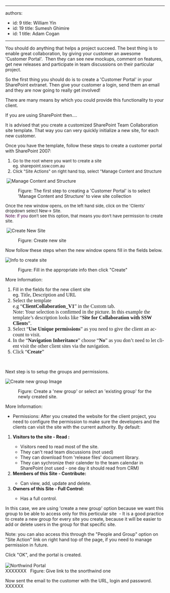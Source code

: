 

---
authors:
  - id: 9
    title: William Yin
  - id: 19
    title: Sumesh Ghimire
  - id: 1
    title: Adam Cogan
---




<span class='intro'> <p>You should do anything that helps a project succeed. The best thing is to enable great collaboration, by giving your customer an awesome 'Customer&#160;Portal'.&#160; Then they can see new mockups, comment on features, get new releases and participate in team discussions on their particular project.</p>
<p>So the first thing you should do is to create a 'Customer Portal' in your SharePoint extranet. Then give your&#160;customer a login,&#160;send them an email and they are now going&#160;to really get involved!</p>
<p>There are many means by which you could provide this functionality to your client. </p>
<p>If you are using SharePoint then....</p>
<p>It is advised that you create a customized SharePoint Team Collaboration site template. That way you can very quickly initialize a new site, for each new customer.</p>
<p>Once you have the template, follow these steps to create a customer portal with SharePoint 2007&#58;</p> </span>

<ol>
<li><font size="2">Go to the root where you want to create a site<br>eg. sharepoint.ssw.com.au</font> 
<li><font size="2">Click &quot;Site Actions&quot; on right hand top, select &quot;Manage Content and Structure</font> </li></ol>
<dl class="goodImage">
<dt>
<p>&#160;<img style="border-bottom&#58;0px solid;border-left&#58;0px solid;border-top&#58;0px solid;border-right&#58;0px solid;" border="0" alt="Manage Content and Structure" src="/Standards/CodeAndApplicationDesign/RulesToBetterSharePoint/PublishingImages/ManageContentAndStructure.jpg" /></p>
<dt>
<dd>Figure&#58; The first step to creating a 'Customer Portal' is to select 'Manage Content and Structure' to view site collection </dd></dl>
<p><font size="2">Once the new window opens, on the left hand side, click on the 'Clients' dropdown select New-&gt; Site. <br></font><font size="2"><font color="#400040">Note&#58; If you </font>don’t see this option, that means you don’t have permission to create site.</font></p>
<dl class="goodImage">
<dt>
<p>&#160;<img style="border-bottom&#58;0px solid;border-left&#58;0px solid;border-top&#58;0px solid;border-right&#58;0px solid;" border="0" alt="Create New Site" src="/Standards/CodeAndApplicationDesign/RulesToBetterSharePoint/PublishingImages/CreateNewSiteStep1.jpg" /></p>
<dt>
<dd>Figure&#58; Create new site</dd></dl>
<p>Now follow these steps when the new window opens fill in the fields below.</p>
<dl class="goodImage">
<dt>
<p><img style="border-bottom&#58;0px solid;border-left&#58;0px solid;border-top&#58;0px solid;border-right&#58;0px solid;" border="0" alt="Info to create site" src="/Standards/CodeAndApplicationDesign/RulesToBetterSharePoint/PublishingImages/CreateNewSiteStep2.jpg" /></p>
<dt>
<dd>Figure&#58; Fill in the appropriate info then click &quot;Create&quot;</dd></dl>
<p>More Information&#58;</p>
<ol>
<li>Fill in the fields for the new client site <br>eg. <span style="font-family&#58;'calibri','sans-serif';font-size&#58;12pt;" lang="EN-AU">Title, Description and URL<br></span></li>
<li><span style="font-family&#58;'calibri','sans-serif';font-size&#58;12pt;" lang="EN-AU"><span style="font-family&#58;'calibri','sans-serif';font-size&#58;12pt;" lang="EN-AU">Select the template <br>e.g “<b>ClientCollaboration_V1</b>” in the Custom tab.<br></span></span><span style="font-family&#58;'calibri','sans-serif';font-size&#58;12pt;" lang="EN-AU"><span style="font-family&#58;'calibri','sans-serif';font-size&#58;12pt;" lang="EN-AU"><span style="font-family&#58;'calibri','sans-serif';font-size&#58;12pt;" lang="EN-AU">Note&#58; Your selection is confirmed in the picture. In this example the template’s description looks like “<b>Site for Collaboration with SSW Clients</b>”.<br></span></span></span></li>
<li><span style="font-family&#58;'calibri','sans-serif';font-size&#58;12pt;" lang="EN-AU"><span style="font-family&#58;'calibri','sans-serif';font-size&#58;12pt;" lang="EN-AU"><span style="font-family&#58;'calibri','sans-serif';font-size&#58;12pt;" lang="EN-AU"><span style="font-family&#58;'calibri','sans-serif';font-size&#58;12pt;" lang="EN-AU">Select “<b>Use Unique permissions</b>” as you need to give the client an account to visit.<br></span></span></span></span></li>
<li><span style="font-family&#58;'calibri','sans-serif';font-size&#58;12pt;" lang="EN-AU"><span style="font-family&#58;'calibri','sans-serif';font-size&#58;12pt;" lang="EN-AU"><span style="font-family&#58;'calibri','sans-serif';font-size&#58;12pt;" lang="EN-AU"><span style="font-family&#58;'calibri','sans-serif';font-size&#58;12pt;" lang="EN-AU"><span style="font-family&#58;'calibri','sans-serif';font-size&#58;12pt;" lang="EN-AU">In the “<b>Navigation Inheritance</b>” <span style="font-family&#58;'calibri','sans-serif';font-size&#58;12pt;" lang="EN-AU"><span style="font-family&#58;'calibri','sans-serif';font-size&#58;12pt;" lang="EN-AU"><span style="font-family&#58;'calibri','sans-serif';font-size&#58;12pt;" lang="EN-AU"><span style="font-family&#58;'calibri','sans-serif';font-size&#58;12pt;" lang="EN-AU"><span style="font-family&#58;'calibri','sans-serif';font-size&#58;12pt;" lang="EN-AU">choose&#160;“<b>No</b>” </span></span></span></span></span>as you don’t need to let client visit the other client sites via the navigation. <br></span></span></span></span></span></li>
<li><span style="font-family&#58;'calibri','sans-serif';font-size&#58;12pt;" lang="EN-AU"><span style="font-family&#58;'calibri','sans-serif';font-size&#58;12pt;" lang="EN-AU"><span style="font-family&#58;'calibri','sans-serif';font-size&#58;12pt;" lang="EN-AU"><span style="font-family&#58;'calibri','sans-serif';font-size&#58;12pt;" lang="EN-AU"><span style="font-family&#58;'calibri','sans-serif';font-size&#58;12pt;" lang="EN-AU"><span style="font-family&#58;'calibri','sans-serif';font-size&#58;12pt;" lang="EN-AU">Click “<strong>Create</strong>” </span></span></span></span></span></span></li></ol>
<p>&#160;</p>
<p>Next step is to setup the groups and permissions. </p>
<dl class="goodImage">
<dt>
<p><img style="border-bottom&#58;0px solid;border-left&#58;0px solid;border-top&#58;0px solid;border-right&#58;0px solid;" border="0" alt="Create new group Image" src="/Standards/CodeAndApplicationDesign/RulesToBetterSharePoint/PublishingImages/CreateNewSiteSetPermissionStep1.jpg" /></p>
<dt>
<dd>Figure&#58; Create a 'new group' or select an 'existing group' for the newly created site.</dd></dl>
<p>More Information&#58;</p>
<ul>
<li>Permissions&#58; After you created the website for the client project, you need to configure the permission to make sure the developers and the clients can visit the site with the current authority. By default&#58;</li></ul>
<ol>
<li><strong>Visitors to the site - Read &#58; </strong></li>
<ul>
<li>Visitors need to read most of the site. </li>
<li>They can't read team discussions (not used)</li>
<li>They can download from 'release files' document library.</li>
<li>They can sychronize their calender to the team calendar in SharePoint (not used - one day it should read from CRM)</li></ul>
<li><strong>Members of this Site - Contribute&#58;</strong></li>
<ul>
<li>Can view, add, update and delete.</li></ul>
<li><strong>Owners of this Site - Full Control&#58;</strong></li>
<ul>
<li>Has a full control.</li></ul></ol>
<p>In this case, we are using 'create a new group' option because we want this group to be able to access only for this perticular site&#160; - It is a good practice to create a new group for every site you create, because it will be easier to add or delete users in the group for that specific site.</p>
<p>Note&#58; you can also access this through the &quot;People and Group&quot; option on &quot;Site Action&quot; link on right hand top of the page, if you need to manage permission in future.</p>
<p>Click &quot;OK&quot;, and the portal is created.<br><br><img style="border-bottom&#58;0px solid;border-left&#58;0px solid;border-top&#58;0px solid;border-right&#58;0px solid;" border="0" alt="Northwind Portal" src="/Standards/CodeAndApplicationDesign/RulesToBetterSharePoint/PublishingImages/Northwind%20Portal.jpg" /><br>XXXXXXX&#160;&#160; Figure&#58; Give link to the snorthwind one</p>
<p>Now sent the email to the customer with the URL, login and password.&#160; XXXXXX</p>


